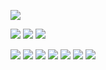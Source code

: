 ![](http://antzuhl.cn:4000/get/@TENX-S.readme)

[![](https://img.shields.io/badge/Linux-ubuntu-33aadd?style=flat-square&logo=ubuntu&logoColor=ffffff)](https://www.archlinux.org/) 
[![](https://img.shields.io/badge/macOS-Catalina-292e33?style=flat-square&logo=apple&logoColor=ffffff)](https://www.apple.com/macbook-pro/)
[![](https://img.shields.io/badge/Windows10-Pro-292e33?style=flat-square&logo=windows&logoColor=ffffff)](https://www.apple.com/macbook-pro/)

[![](https://img.shields.io/badge/-Rust-007396?style=flat-square&logo=Rust&logoColor=ffffff)](https://www.rust-lang.org/)
[![](https://img.shields.io/badge/-Go-007396?style=flat-square&logo=Go&logoColor=ffffff)](https://golang.org/)
[![](https://img.shields.io/badge/-C-007396?style=flat-square&logo=C&logoColor=ffffff)](https://en.wikipedia.org/wiki/C_(programming_language))
[![](https://img.shields.io/badge/-Python3-007396?style=flat-square&logo=Python&logoColor=ffffff)](https://www.python.org/)
[![](https://img.shields.io/badge/-Swift-007396?style=flat-square&logo=Swift&logoColor=ffffff)](https://www.rust-lang.org/)
[![](https://img.shields.io/badge/-Ocaml-007396?style=flat-square&logo=Ocaml&logoColor=ffffff)](https://www.rust-lang.org/)
[![](https://img.shields.io/badge/-Vim-007396?style=flat-square&logo=Vim&logoColor=ffffff)](https://www.rust-lang.org/)
